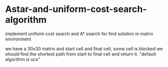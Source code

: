 # Astar-and-uniform-cost-search-algorithm

implement uniform cost search and A* search for find solution in matrix environment

we have a 30x30 matrix and start cell and final cell, some cell is blocked we should find the shortest path from start to final cell and return it.
"default algorithm is ucs"
